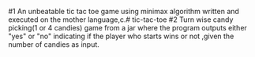 #1 An unbeatable tic tac toe game using minimax algorithm written and executed on the mother language,c.# tic-tac-toe
#2 Turn wise candy picking(1 or 4 candies) game from a jar where the program outputs either "yes" or "no" indicating if the player who starts wins or not ,given the number of candies as input. 
